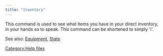 ```yaml
---
title: "Inventory"
---
```


This command is used to see what items you have in your direct
inventory, in your hands so to speak. This command can be shortened to
simply 'i'.

See also: [Equipment](Equipment "wikilink"), [State](State "wikilink")

[Category:Help files](Category:Help_files "wikilink")